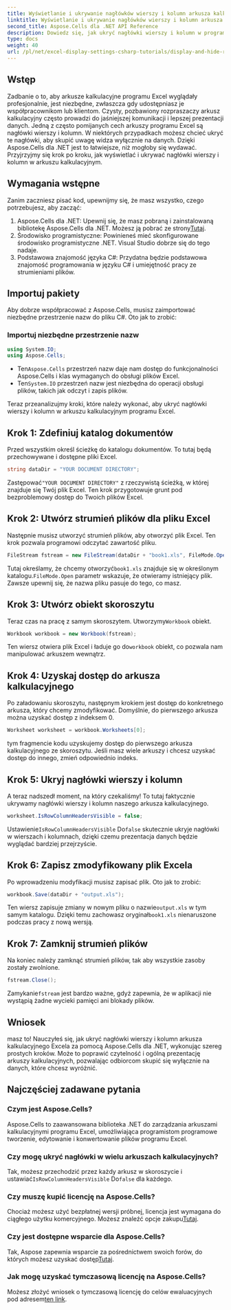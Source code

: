 ```yaml
---
title: Wyświetlanie i ukrywanie nagłówków wierszy i kolumn arkusza kalkulacyjnego
linktitle: Wyświetlanie i ukrywanie nagłówków wierszy i kolumn arkusza kalkulacyjnego
second_title: Aspose.Cells dla .NET API Reference
description: Dowiedz się, jak ukryć nagłówki wierszy i kolumn w programie Excel za pomocą Aspose.Cells dla platformy .NET, korzystając z tego przewodnika krok po kroku.
type: docs
weight: 40
url: /pl/net/excel-display-settings-csharp-tutorials/display-and-hide-row-column-headers-of-worksheet/
---
```

## Wstęp

Zadbanie o to, aby arkusze kalkulacyjne programu Excel wyglądały profesjonalnie, jest niezbędne, zwłaszcza gdy udostępniasz je współpracownikom lub klientom. Czysty, pozbawiony rozpraszaczy arkusz kalkulacyjny często prowadzi do jaśniejszej komunikacji i lepszej prezentacji danych. Jedną z często pomijanych cech arkuszy programu Excel są nagłówki wierszy i kolumn. W niektórych przypadkach możesz chcieć ukryć te nagłówki, aby skupić uwagę widza wyłącznie na danych. Dzięki Aspose.Cells dla .NET jest to łatwiejsze, niż mogłoby się wydawać. Przyjrzyjmy się krok po kroku, jak wyświetlać i ukrywać nagłówki wierszy i kolumn w arkuszu kalkulacyjnym.

## Wymagania wstępne

Zanim zaczniesz pisać kod, upewnijmy się, że masz wszystko, czego potrzebujesz, aby zacząć:

1.  Aspose.Cells dla .NET: Upewnij się, że masz pobraną i zainstalowaną bibliotekę Aspose.Cells dla .NET. Możesz ją pobrać ze strony[Tutaj](https://releases.aspose.com/cells/net/).
2. Środowisko programistyczne: Powinieneś mieć skonfigurowane środowisko programistyczne .NET. Visual Studio dobrze się do tego nadaje.
3. Podstawowa znajomość języka C#: Przydatna będzie podstawowa znajomość programowania w języku C# i umiejętność pracy ze strumieniami plików.

## Importuj pakiety

Aby dobrze współpracować z Aspose.Cells, musisz zaimportować niezbędne przestrzenie nazw do pliku C#. Oto jak to zrobić:

### Importuj niezbędne przestrzenie nazw

```csharp
using System.IO;
using Aspose.Cells;
```

-  Ten`Aspose.Cells` przestrzeń nazw daje nam dostęp do funkcjonalności Aspose.Cells i klas wymaganych do obsługi plików Excel.
-  Ten`System.IO` przestrzeń nazw jest niezbędna do operacji obsługi plików, takich jak odczyt i zapis plików.

Teraz przeanalizujmy kroki, które należy wykonać, aby ukryć nagłówki wierszy i kolumn w arkuszu kalkulacyjnym programu Excel.

## Krok 1: Zdefiniuj katalog dokumentów

Przed wszystkim określ ścieżkę do katalogu dokumentów. To tutaj będą przechowywane i dostępne pliki Excel.

```csharp
string dataDir = "YOUR DOCUMENT DIRECTORY";
```

 Zastępować`"YOUR DOCUMENT DIRECTORY"` z rzeczywistą ścieżką, w której znajduje się Twój plik Excel. Ten krok przygotowuje grunt pod bezproblemowy dostęp do Twoich plików Excel.

## Krok 2: Utwórz strumień plików dla pliku Excel

Następnie musisz utworzyć strumień plików, aby otworzyć plik Excel. Ten krok pozwala programowi odczytać zawartość pliku.

```csharp
FileStream fstream = new FileStream(dataDir + "book1.xls", FileMode.Open);
```

 Tutaj określamy, że chcemy otworzyć`book1.xls` znajduje się w określonym katalogu.`FileMode.Open` parametr wskazuje, że otwieramy istniejący plik. Zawsze upewnij się, że nazwa pliku pasuje do tego, co masz.

## Krok 3: Utwórz obiekt skoroszytu

 Teraz czas na pracę z samym skoroszytem. Utworzymy`Workbook` obiekt.

```csharp
Workbook workbook = new Workbook(fstream);
```

 Ten wiersz otwiera plik Excel i ładuje go do`workbook` obiekt, co pozwala nam manipulować arkuszem wewnątrz.

## Krok 4: Uzyskaj dostęp do arkusza kalkulacyjnego

Po załadowaniu skoroszytu, następnym krokiem jest dostęp do konkretnego arkusza, który chcemy zmodyfikować. Domyślnie, do pierwszego arkusza można uzyskać dostęp z indeksem 0.

```csharp
Worksheet worksheet = workbook.Worksheets[0];
```

tym fragmencie kodu uzyskujemy dostęp do pierwszego arkusza kalkulacyjnego ze skoroszytu. Jeśli masz wiele arkuszy i chcesz uzyskać dostęp do innego, zmień odpowiednio indeks.

## Krok 5: Ukryj nagłówki wierszy i kolumn

A teraz nadszedł moment, na który czekaliśmy! To tutaj faktycznie ukrywamy nagłówki wierszy i kolumn naszego arkusza kalkulacyjnego.

```csharp
worksheet.IsRowColumnHeadersVisible = false;
```

 Ustawienie`IsRowColumnHeadersVisible` Do`false` skutecznie ukryje nagłówki w wierszach i kolumnach, dzięki czemu prezentacja danych będzie wyglądać bardziej przejrzyście.

## Krok 6: Zapisz zmodyfikowany plik Excela

Po wprowadzeniu modyfikacji musisz zapisać plik. Oto jak to zrobić:

```csharp
workbook.Save(dataDir + "output.xls");
```

 Ten wiersz zapisuje zmiany w nowym pliku o nazwie`output.xls` w tym samym katalogu. Dzięki temu zachowasz oryginał`book1.xls` nienaruszone podczas pracy z nową wersją.

## Krok 7: Zamknij strumień plików

Na koniec należy zamknąć strumień plików, tak aby wszystkie zasoby zostały zwolnione.

```csharp
fstream.Close();
```

 Zamykanie`fstream` jest bardzo ważne, gdyż zapewnia, że w aplikacji nie wystąpią żadne wycieki pamięci ani blokady plików.

## Wniosek

masz to! Nauczyłeś się, jak ukryć nagłówki wierszy i kolumn arkusza kalkulacyjnego Excela za pomocą Aspose.Cells dla .NET, wykonując szereg prostych kroków. Może to poprawić czytelność i ogólną prezentację arkuszy kalkulacyjnych, pozwalając odbiorcom skupić się wyłącznie na danych, które chcesz wyróżnić.

## Najczęściej zadawane pytania

### Czym jest Aspose.Cells?  
Aspose.Cells to zaawansowana biblioteka .NET do zarządzania arkuszami kalkulacyjnymi programu Excel, umożliwiająca programistom programowe tworzenie, edytowanie i konwertowanie plików programu Excel.

### Czy mogę ukryć nagłówki w wielu arkuszach kalkulacyjnych?  
 Tak, możesz przechodzić przez każdy arkusz w skoroszycie i ustawiać`IsRowColumnHeadersVisible` Do`false` dla każdego.

### Czy muszę kupić licencję na Aspose.Cells?  
 Chociaż możesz użyć bezpłatnej wersji próbnej, licencja jest wymagana do ciągłego użytku komercyjnego. Możesz znaleźć opcje zakupu[Tutaj](https://purchase.aspose.com/buy).

### Czy jest dostępne wsparcie dla Aspose.Cells?  
 Tak, Aspose zapewnia wsparcie za pośrednictwem swoich forów, do których możesz uzyskać dostęp[Tutaj](https://forum.aspose.com/c/cells/9).

### Jak mogę uzyskać tymczasową licencję na Aspose.Cells?  
 Możesz złożyć wniosek o tymczasową licencję do celów ewaluacyjnych pod adresem[ten link](https://purchase.aspose.com/temporary-license/).